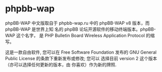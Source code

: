 phpbb-wap
=========

phpBB-WAP 中文版取自于 phpbb-wap.ru 中的 phpBB-WAP v8 版本，而 phpBB-WAP 是世界上知
名的 phpBB 论坛开源软件的移动终端版本。phpBB-WAP 这个名字，
是 PHP Bulletin Board Wireless Application Protocol 的缩写。

这是一款自由软件, 您可以在 Free Software Foundation 发布的 GNU General Public License 
的条款下重新发布或修改; 您可以 选择目前 version 2 这个版本（亦可以选择任何更新的版本，由
你喜欢）作为新的牌照.
